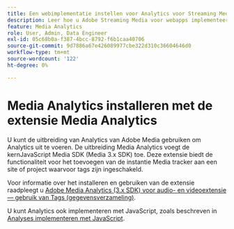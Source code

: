 ```yaml
---
title: Een webimplementatie instellen voor Analytics voor Streaming Media
description: Leer hoe u Adobe Streaming Media voor webapps implementeert.
feature: Media Analytics
role: User, Admin, Data Engineer
exl-id: 05c68b0a-f387-4bcc-8792-f6b1caa40706
source-git-commit: 9d7886a67e426089977cbe322d310c36604646d0
workflow-type: tm+mt
source-wordcount: '122'
ht-degree: 0%

---
```


# Media Analytics installeren met de extensie Media Analytics

U kunt de uitbreiding van Analytics van Adobe Media gebruiken om Analytics uit te voeren. De uitbreiding Media Analytics voegt de kernJavaScript Media SDK (Media 3.x SDK) toe. Deze extensie biedt de functionaliteit voor het toevoegen van de instantie Media tracker aan een site of project waarvoor tags zijn ingeschakeld.

Voor informatie over het installeren en gebruiken van de extensie raadpleegt u [Adobe Media Analytics (3.x SDK) voor audio- en videoextensie — gebruik van Tags (gegevensverzameling)](https://experienceleague.adobe.com/docs/experience-platform/tags/extensions/adobe/media-analytics-3x/overview.html?lang=en).

U kunt Analytics ook implementeren met JavaScript, zoals beschreven in [Analyses implementeren met JavaScript](/help/implementation/media-sdk/setup/web-implementation.md).
